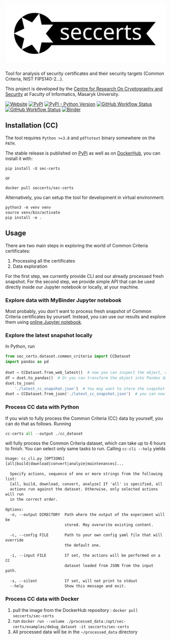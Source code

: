# ![](docs/_static/logo.svg)

Tool for analysis of security certificates and their security targets (Common Criteria, NIST FIPS140-2...).

This project is developed by the [Centre for Research On Cryptography and Security](https://crocs.fi.muni.cz) at Faculty of Informatics, Masaryk University.

[![Website](https://img.shields.io/website?down_color=red&down_message=offline&style=flat-square&up_color=SpringGreen&up_message=online&url=https%3A%2F%2Fseccerts.org)](https://seccerts.org)
[![PyPI](https://img.shields.io/pypi/v/sec-certs?style=flat-square)](https://pypi.org/project/sec-certs/)
[![PyPI - Python Version](https://img.shields.io/pypi/pyversions/sec-certs?label=Python%20versions&style=flat-square)](https://pypi.org/project/sec-certs/)
[![GitHub Workflow Status](https://img.shields.io/github/workflow/status/crocs-muni/sec-certs/tests?style=flat-square)](https://github.com/crocs-muni/sec-certs/actions/workflows/tests.yml)
[![GitHub Workflow Status](https://img.shields.io/github/workflow/status/crocs-muni/sec-certs/Docker%20Image%20CI?label=Docker%20build&style=flat-square)](https://hub.docker.com/repository/docker/seccerts/sec-certs)
[![Binder](https://mybinder.org/badge_logo.svg)](https://mybinder.org/v2/gh/crocs-muni/sec-certs/cc-feature-parity?filepath=notebooks%2Fcc_data_exploration.ipynb)

## Installation (CC)

The tool requires `Python >=3.8` and `pdftotext` binary somewhere on the `PATH`.

The stable release is published on [PyPi](https://pypi.org/project/sec-certs/) as well as on [DockerHub](https://hub.docker.com/repository/docker/seccerts/sec-certs), you can install it with:

```
pip install -U sec-certs
```

or

```
docker pull seccerts/sec-certs
```

Alternatively, you can setup the tool for development in virtual environment:

```
python3 -m venv venv
source venv/bin/activate
pip install -e .
```

## Usage

There are two main steps in exploring the world of Common Criteria certificates:

1. Processing all the certificates
2. Data exploration

For the first step, we currently provide CLI and our already processed fresh snapshot. For the second step, we provide simple API that can be used directly inside our Jupyter notebook or locally, at your machine. 

### Explore data with MyBinder Jupyter notebook

Most probably, you don't want to process fresh snapshot of Common Criteria certificates by yourself. Instead, you can use our results and explore them using [online Jupyter notebook](https://mybinder.org/v2/gh/crocs-muni/sec-certs/cc-feature-parity?filepath=notebooks%2Fcc_data_exploration.ipynb).

### Explore the latest snapshot locally

In Python, run

```python
from sec_certs.dataset.common_criteria import CCDataset
import pandas as pd

dset = CCDataset.from_web_latest()  # now you can inspect the object, certificates are held in dset.certs
df = dset.to_pandas()  # Or you can transform the object into Pandas dataframe
dset.to_json(
    './latest_cc_snapshot.json')  # You may want to store the snapshot as json, so that you don't have to download it again
dset = CCDataset.from_json('./latest_cc_snapshot.json')  # you can now load your stored dataset again
```

### Process CC data with Python

If you wish to fully process the Common Criteria (CC) data by yourself, you can do that as follows. Running

```python
cc-certs all --output ./cc_dataset
```

will fully process the Common Criteria dataset, which can take up to 6 hours to finish. You can select only same tasks to run. Calling `cc-cli --help` yields

```
Usage: cc_cli.py [OPTIONS] [all|build|download|convert|analyze|maintenances]...

  Specify actions, sequence of one or more strings from the following list:
  [all, build, download, convert, analyze] If 'all' is specified, all
  actions run against the dataset. Otherwise, only selected actions will run
  in the correct order.

Options:
  -o, --output DIRECTORY  Path where the output of the experiment will be
                          stored. May overwrite existing content.

  -c, --config FILE       Path to your own config yaml file that will override
                          the default one.

  -i, --input FILE        If set, the actions will be performed on a CC
                          dataset loaded from JSON from the input path.

  -s, --silent            If set, will not print to stdout
  --help                  Show this message and exit.
```

### Process CC data with Docker 

 1. pull the image from the DockerHub repository : `docker pull seccerts/sec-certs`
 2. run `docker run --volume ./processed_data:/opt/sec-certs/examples/debug_dataset -it seccerts/sec-certs`
 3. All processed data will be in the `~/processed_data` directory
